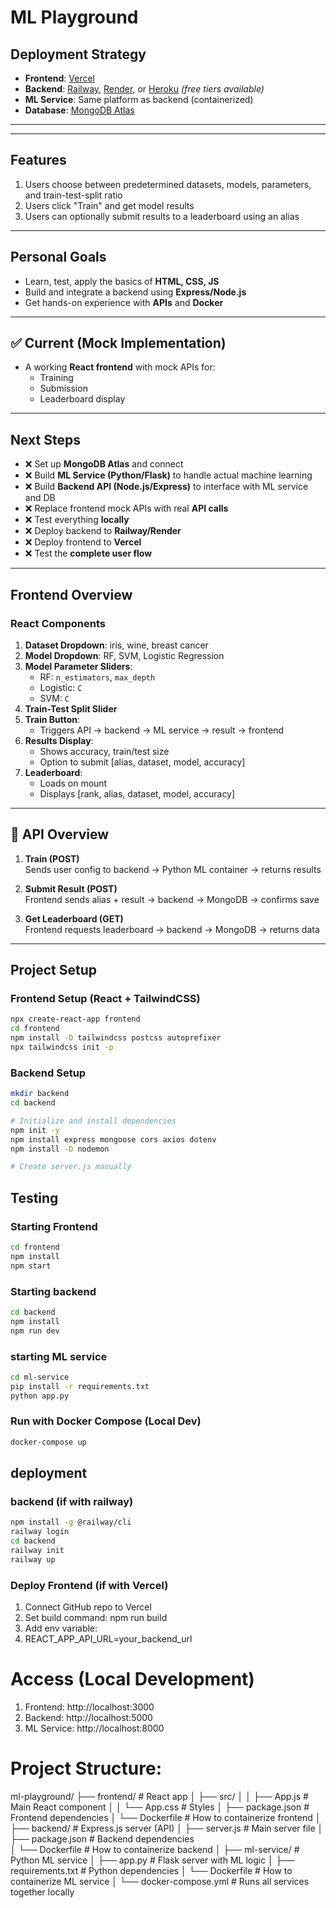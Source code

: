 # ML Playground

## Deployment Strategy

- **Frontend**: [Vercel](https://vercel.com/)
- **Backend**: [Railway](https://railway.app/), [Render](https://render.com/), or [Heroku](https://www.heroku.com/) *(free tiers available)*
- **ML Service**: Same platform as backend (containerized)
- **Database**: [MongoDB Atlas](https://www.mongodb.com/cloud/atlas)

---

---

## Features

1. Users choose between predetermined datasets, models, parameters, and train-test-split ratio
2. Users click "Train" and get model results
3. Users can optionally submit results to a leaderboard using an alias

---

## Personal Goals

- Learn, test, apply the basics of **HTML, CSS, JS**
- Build and integrate a backend using **Express/Node.js**
- Get hands-on experience with **APIs** and **Docker**

---

## ✅ Current (Mock Implementation)

- A working **React frontend** with mock APIs for:
  - Training
  - Submission
  - Leaderboard display

---

## Next Steps

- ❌ Set up **MongoDB Atlas** and connect
- ❌ Build **ML Service (Python/Flask)** to handle actual machine learning
- ❌ Build **Backend API (Node.js/Express)** to interface with ML service and DB
- ❌ Replace frontend mock APIs with real **API calls**
- ❌ Test everything **locally**
- ❌ Deploy backend to **Railway/Render**
- ❌ Deploy frontend to **Vercel**
- ❌ Test the **complete user flow**

---

## Frontend Overview

### React Components

1. **Dataset Dropdown**: iris, wine, breast cancer
2. **Model Dropdown**: RF, SVM, Logistic Regression
3. **Model Parameter Sliders**:  
   - RF: `n_estimators`, `max_depth`  
   - Logistic: `C`  
   - SVM: `C`
4. **Train-Test Split Slider**
5. **Train Button**:  
   - Triggers API → backend → ML service → result → frontend
6. **Results Display**:  
   - Shows accuracy, train/test size  
   - Option to submit [alias, dataset, model, accuracy]
7. **Leaderboard**:  
   - Loads on mount  
   - Displays [rank, alias, dataset, model, accuracy]
---

## 🔌 API Overview

1. **Train (POST)**  
   Sends user config to backend → Python ML container → returns results

2. **Submit Result (POST)**  
   Frontend sends alias + result → backend → MongoDB → confirms save

3. **Get Leaderboard (GET)**  
   Frontend requests leaderboard → backend → MongoDB → returns data

---

## Project Setup

### Frontend Setup (React + TailwindCSS)

```bash
npx create-react-app frontend
cd frontend
npm install -D tailwindcss postcss autoprefixer
npx tailwindcss init -p
```
### Backend Setup

```bash
mkdir backend
cd backend

# Initialize and install dependencies
npm init -y
npm install express mongoose cors axios dotenv
npm install -D nodemon

# Create server.js manually
```
## Testing

### Starting Frontend
```bash
cd frontend
npm install
npm start
```

### Starting backend
```bash
cd backend
npm install
npm run dev
```
### starting ML service
```bash
cd ml-service
pip install -r requirements.txt
python app.py
```

### Run with Docker Compose (Local Dev)
```bash
docker-compose up
```

## deployment 

### backend (if with railway)
```bash
npm install -g @railway/cli
railway login
cd backend
railway init
railway up
```

### Deploy Frontend (if with Vercel)

1. Connect GitHub repo to Vercel
2. Set build command: npm run build
3. Add env variable:
4. REACT_APP_API_URL=your_backend_url


# Access (Local Development)

1. Frontend: http://localhost:3000
2. Backend: http://localhost:5000
3. ML Service: http://localhost:8000

# Project Structure: 
ml-playground/
├── frontend/                # React app 
│   ├── src/
│   │   ├── App.js           # Main React component
│   │   └── App.css          # Styles
│   ├── package.json         # Frontend dependencies
│   └── Dockerfile           # How to containerize frontend
│
├── backend/                 # Express.js server (API)
│   ├── server.js            # Main server file
│   ├── package.json         # Backend dependencies  
│   └── Dockerfile           # How to containerize backend
│
├── ml-service/              # Python ML service
│   ├── app.py               # Flask server with ML logic
│   ├── requirements.txt     # Python dependencies
│   └── Dockerfile           # How to containerize ML service
│
└── docker-compose.yml     # Runs all services together locally
